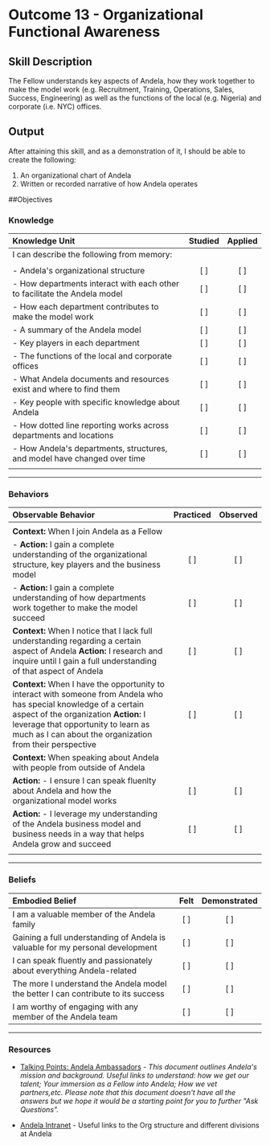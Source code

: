 # Outcome 13 - Organizational Functional Awareness

## Skill Description

The Fellow understands key aspects of Andela, how they work together to make the model work (e.g. Recruitment, Training, Operations, Sales, Success, Engineering) as well as the functions of the local (e.g. Nigeria) and corporate (i.e. NYC) offices.

## Output

After attaining this skill, and as a demonstration of it, I should be able to create the following:

1. An organizational chart of Andela
2. Written or recorded narrative of how Andela operates

##Objectives

### Knowledge

| Knowledge Unit | Studied | Applied |
|:---|:---:|:---:|
| I can describe the following from memory: | | |
| | | |
| - Andela's organizational structure | [ ] | [ ] |
| - How departments interact with each other to facilitate the Andela model | [ ] | [ ] |
| - How each department contributes to make the model work | [ ] | [ ] |
| - A summary of the Andela model | [ ] | [ ] |
| - Key players in each department | [ ] | [ ] |
| - The functions of the local and corporate offices | [ ] | [ ] | 
| - What Andela documents and resources exist and where to find them  | [ ] | [ ] |
| - Key people with specific knowledge about Andela | [ ] | [ ] |
| - How dotted line reporting works across departments and locations | [ ] | [ ] |
| - How Andela's departments, structures, and model have changed over time | [ ] | [ ] |
| | | |

---

### Behaviors

| Observable Behavior | Practiced | Observed |
|:---|:---:|:---:|
| | | |
| **Context:** When I join Andela as a Fellow | | |
| - **Action:** I gain a complete understanding of the organizational structure, key players and the business model | [ ] | [ ] |
| - **Action:** I gain a complete understanding of how departments work together to make the model succeed | [ ] | [ ] |
| **Context:** When I notice that I lack full understanding regarding a certain aspect of Andela **Action:** I research and inquire until I gain a full understanding of that aspect of Andela | [ ] | [ ] |
| **Context:** When I have the opportunity to interact with someone from Andela who has special knowledge of a certain aspect of the organization **Action:** I leverage that opportunity to learn as much as I can about the organization from their perspective | [ ] | [ ] |
| **Context:** When speaking about Andela with people from outside of Andela | | |
| **Action:** - I ensure I can speak fluenlty about Andela and how the organizational model works | [ ] | [ ] |
| **Action:** - I leverage my understanding of the Andela business model and business needs in a way that helps Andela grow and succeed| [ ] | [ ] |
| | | |

---

### Beliefs

| Embodied Belief | Felt | Demonstrated |
|:---|:---:|:---:|
| I am a valuable member of the Andela family | [ ] | [ ] |
| Gaining a full understanding of Andela is valuable for my personal development | [ ] | [ ] |
| I can speak fluently and passionately about everything Andela-related | [ ] | [ ] |
| The more I understand the Andela model the better I can contribute to its success | [ ] | [ ] |
| I am worthy of engaging with any member of the Andela team | [ ] | [ ] |

---

### Resources

- [Talking Points: Andela Ambassadors](https://docs.google.com/document/d/1KBwJ0zB2sNHcP09Aj4H9icTV3lMUFPdFTOcaR-U-0Yk/edit?usp=sharing) - _This document outlines Andela's mission and background. Useful links to understand: how we get our talent; Your immersion as a Fellow into Andela; How we vet partners,etc. Please note that this document doesn't have all the answers but we hope it would be a starting point for you to further "Ask Questions"._

- [Andela Intranet](https://sites.google.com/andela.com/home/home) - Useful links to the Org structure and different divisions at Andela 
